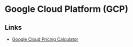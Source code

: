 # Google Cloud Platform (GCP)

<!--
https://app.pluralsight.com/paths/certificate/cloud-architecture-with-google-cloud
https://app.pluralsight.com/library/courses/serverless-data-processing-dataflow-foundations/table-of-contents
https://linkedin.com/learning/google-cloud-platform-gcp-essential-training-for-developers/kicking-off-your-gcp-development
-->

## Links

- [Google Cloud Pricing Calculator](https://cloud.google.com/products/calculator)
